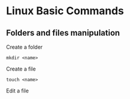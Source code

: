 # Linux Basic Commands

## Folders and files manipulation
Create a folder
```
mkdir <name>
```
Create a file
```
touch <name>
```
Edit a file
